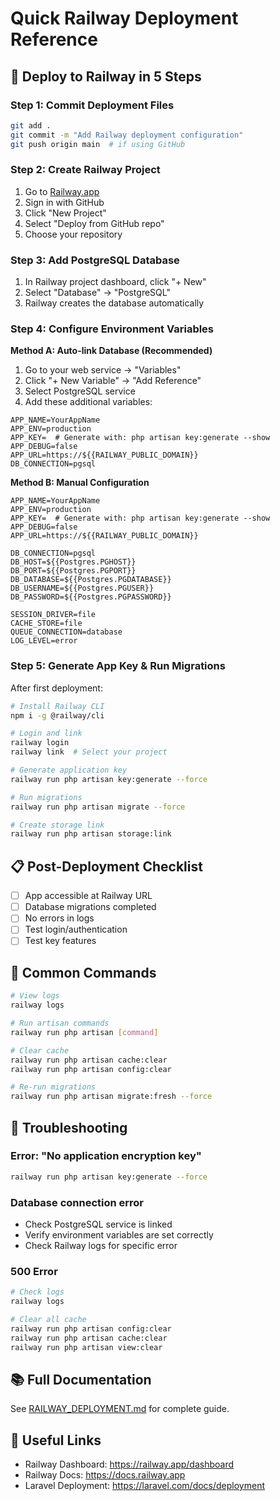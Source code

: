 # Quick Railway Deployment Reference

## 🚀 Deploy to Railway in 5 Steps

### Step 1: Commit Deployment Files
```bash
git add .
git commit -m "Add Railway deployment configuration"
git push origin main  # if using GitHub
```

### Step 2: Create Railway Project
1. Go to [Railway.app](https://railway.app)
2. Sign in with GitHub
3. Click "New Project"
4. Select "Deploy from GitHub repo"
5. Choose your repository

### Step 3: Add PostgreSQL Database
1. In Railway project dashboard, click "+ New"
2. Select "Database" → "PostgreSQL"
3. Railway creates the database automatically

### Step 4: Configure Environment Variables

**Method A: Auto-link Database (Recommended)**
1. Go to your web service → "Variables"
2. Click "+ New Variable" → "Add Reference"
3. Select PostgreSQL service
4. Add these additional variables:

```
APP_NAME=YourAppName
APP_ENV=production
APP_KEY=  # Generate with: php artisan key:generate --show
APP_DEBUG=false
APP_URL=https://${{RAILWAY_PUBLIC_DOMAIN}}
DB_CONNECTION=pgsql
```

**Method B: Manual Configuration**
```
APP_NAME=YourAppName
APP_ENV=production
APP_KEY=  # Generate with: php artisan key:generate --show
APP_DEBUG=false
APP_URL=https://${{RAILWAY_PUBLIC_DOMAIN}}

DB_CONNECTION=pgsql
DB_HOST=${{Postgres.PGHOST}}
DB_PORT=${{Postgres.PGPORT}}
DB_DATABASE=${{Postgres.PGDATABASE}}
DB_USERNAME=${{Postgres.PGUSER}}
DB_PASSWORD=${{Postgres.PGPASSWORD}}

SESSION_DRIVER=file
CACHE_STORE=file
QUEUE_CONNECTION=database
LOG_LEVEL=error
```

### Step 5: Generate App Key & Run Migrations

After first deployment:

```bash
# Install Railway CLI
npm i -g @railway/cli

# Login and link
railway login
railway link  # Select your project

# Generate application key
railway run php artisan key:generate --force

# Run migrations
railway run php artisan migrate --force

# Create storage link
railway run php artisan storage:link
```

## 📋 Post-Deployment Checklist

- [ ] App accessible at Railway URL
- [ ] Database migrations completed
- [ ] No errors in logs
- [ ] Test login/authentication
- [ ] Test key features

## 🔧 Common Commands

```bash
# View logs
railway logs

# Run artisan commands
railway run php artisan [command]

# Clear cache
railway run php artisan cache:clear
railway run php artisan config:clear

# Re-run migrations
railway run php artisan migrate:fresh --force
```

## 🐛 Troubleshooting

### Error: "No application encryption key"
```bash
railway run php artisan key:generate --force
```

### Database connection error
- Check PostgreSQL service is linked
- Verify environment variables are set correctly
- Check Railway logs for specific error

### 500 Error
```bash
# Check logs
railway logs

# Clear all cache
railway run php artisan config:clear
railway run php artisan cache:clear
railway run php artisan view:clear
```

## 📚 Full Documentation
See [RAILWAY_DEPLOYMENT.md](./RAILWAY_DEPLOYMENT.md) for complete guide.

## 🔗 Useful Links
- Railway Dashboard: https://railway.app/dashboard
- Railway Docs: https://docs.railway.app
- Laravel Deployment: https://laravel.com/docs/deployment
